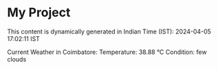 # My Project

This content is dynamically generated in Indian Time (IST): 2024-04-05 17:02:11 IST


Current Weather in Coimbatore:
Temperature: 38.88 °C
Condition: few clouds
